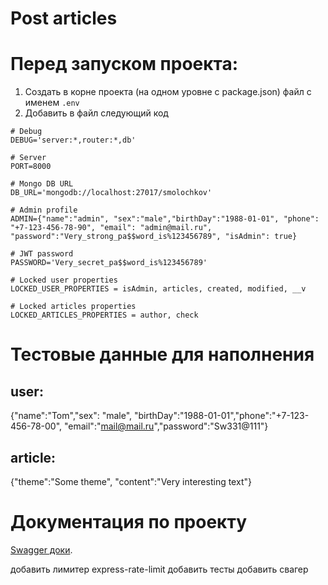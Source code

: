 # Post articles

# Перед запуском проекта:

1. Создать в корне проекта (на одном уровне с package.json) файл с именем `.env`
2. Добавить в файл следующий код

```
# Debug
DEBUG='server:*,router:*,db'

# Server
PORT=8000

# Mongo DB URL
DB_URL='mongodb://localhost:27017/smolochkov'

# Admin profile
ADMIN={"name":"admin", "sex":"male","birthDay":"1988-01-01", "phone": "+7-123-456-78-90", "email": "admin@mail.ru", "password":"Very_strong_pa$$word_is%123456789", "isAdmin": true}

# JWT password
PASSWORD='Very_secret_pa$$word_is%123456789'

# Locked user properties
LOCKED_USER_PROPERTIES = isAdmin, articles, created, modified, __v

# Locked articles properties
LOCKED_ARTICLES_PROPERTIES = author, check
```

# Тестовые данные для наполнения

## user:

{"name":"Tom","sex": "male", "birthDay":"1988-01-01","phone":"+7-123-456-78-00", "email":"mail@mail.ru","password":"Sw331@111"}

## article:

{"theme":"Some theme", "content":"Very interesting text"}

# Документация по проекту

[Swagger доки]().

добавить лимитер express-rate-limit
добавить тесты
добавить свагер
